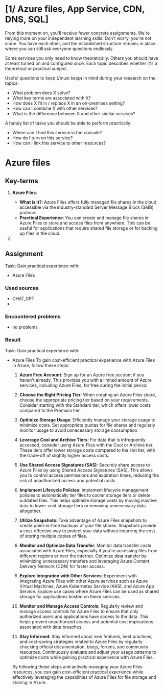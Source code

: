 # [1/ Azure files, App Service, CDN, DNS, SQL]

From this moment on, you'll receive fewer concrete assignments. We're relying more on your independent learning skills. Don't worry, you're not alone. You have each other, and the established structure remains in place where you can still ask everyone questions endlessly.

Some services you only need to know theoretically. Others you should have at least turned on and configured once. Each topic describes whether it's a theoretical or practical subject.

Useful questions to keep (/must keep) in mind during your research on the topics:

- What problem does X solve?
- What key terms are associated with X?
- How does X fit in / replace X in an on-premises setting?
- How can I combine X with other services?
- What is the difference between X and other similar services?

A handy list of tasks you should be able to perform practically:

- Where can I find this service in the console?
- How do I turn on this service?
- How can I link this service to other resources?

# Azure files

## Key-terms

1. **Azure Files**:
   
   - **What is it?**: Azure Files offers fully managed file shares in the cloud, accessible via the industry-standard Server Message Block (SMB) protocol.
   - **Practical Experience**: You can create and manage file shares in Azure Files to store and access files from anywhere. This can be useful for applications that require shared file storage or for backing up files in the cloud.

2. 

## Assignment

Task:
Gain practical experience with:

- Azure Files

### Used sources

- CHAT_GPT
- 

### Encountered problems

- no problems

### Result

Task:
Gain practical experience with:

- Azure Files
  To gain cost-efficient practical experience with Azure Files in Azure, follow these steps:
  
  1. **Azure Free Account**: Sign up for an Azure free account if you haven't already. This provides you with a limited amount of Azure services, including Azure Files, for free during the initial period.
  
  2. **Choose the Right Pricing Tier**: When creating an Azure Files share, choose the appropriate pricing tier based on your requirements. Consider starting with the Standard tier, which offers lower costs compared to the Premium tier.
  
  3. **Optimize Storage Usage**: Efficiently manage your storage usage to minimize costs. Set appropriate quotas for file shares and regularly monitor usage to avoid unnecessary storage consumption.
  
  4. **Leverage Cool and Archive Tiers**: For data that is infrequently accessed, consider using Azure Files with the Cool or Archive tier. These tiers offer lower storage costs compared to the Hot tier, with the trade-off of slightly higher access costs.
  
  5. **Use Shared Access Signatures (SAS)**: Securely share access to Azure Files by using Shared Access Signatures (SAS). This allows you to control access permissions and expiration times, reducing the risk of unauthorized access and potential costs.
  
  6. **Implement Lifecycle Policies**: Implement lifecycle management policies to automatically tier files to cooler storage tiers or delete outdated files. This helps optimize storage costs by moving inactive data to lower-cost storage tiers or removing unnecessary data altogether.
  
  7. **Utilize Snapshots**: Take advantage of Azure Files snapshots to create point-in-time backups of your file shares. Snapshots provide a cost-effective way to protect your data without incurring the cost of storing multiple copies of files.
  
  8. **Monitor and Optimize Data Transfer**: Monitor data transfer costs associated with Azure Files, especially if you're accessing files from different regions or over the internet. Optimize data transfer by minimizing unnecessary transfers and leveraging Azure Content Delivery Network (CDN) for faster access.
  
  9. **Explore Integration with Other Services**: Experiment with integrating Azure Files with other Azure services such as Azure Virtual Machines, Azure Kubernetes Service (AKS), and Azure App Service. Explore use cases where Azure Files can be used as shared storage for applications hosted on these services.
  
  10. **Monitor and Manage Access Controls**: Regularly review and manage access controls for Azure Files to ensure that only authorized users and applications have access to the data. This helps prevent unauthorized access and potential cost implications associated with data breaches.
  
  11. **Stay Informed**: Stay informed about new features, best practices, and cost-saving strategies related to Azure Files by regularly checking official documentation, blogs, forums, and community resources. Continuously evaluate and adjust your usage patterns to optimize costs while gaining practical experience with Azure Files.
  
  By following these steps and actively managing your Azure Files resources, you can gain cost-efficient practical experience while effectively leveraging the capabilities of Azure Files for file storage and sharing in Azure.
